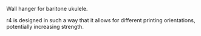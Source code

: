 Wall hanger for baritone ukulele.

r4 is designed in such a way that it allows for different printing orientations, potentially increasing strength.

